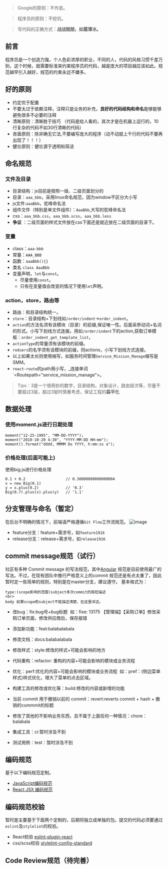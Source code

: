 >Google的原则：不作恶。

>程序员的原则：不挖坑。

>写代码的正确方式：**战战兢兢，如履薄冰。**

## 前言
程序员是一个创造力强，个人色彩浓厚的职业，不同的人，代码的风格习惯千差万别，这个时候，就需要标准来约束程序员的代码，越是庞大的项目越应该如此。规范越早引入越好，规范的约束永远不嫌多。

## 好的原则
- 约定优于配置
- 不要太过于依赖注释，注释只是业务的补充，**良好的代码结构和命名**能够能够避免很多不必要的注释
- 清晰原则：清晰胜于技巧 （代码是给人看的，其次才是在机器上运行的，10行复杂的代码不如30行清晰的代码）
- 吝啬原则：除非确无它法,不要编写庞大的程序（动不动就上千行的代码不要再出现了！！！）
- 健壮原则：健壮源于透明和简洁


## 命名规范
### 文件及目录
- 目录结构：js目前是按照一级、二级页面划分的
- 目录：`aaa_bbb`，采用linux命名规范，因为window不区分大小写
- js文件:`aaaBbb`，驼峰命名法
- 组件文件（特别是单文件组件）：`AaaBbb`,大写的驼峰命名法
- css：`aaa_bbb.css`，`aaa_bbb.scss`，`aaa_bbb.less`
- **争议** ：二级页面的样式文件放在css下面还是就近放在二级页面的目录下。

### 变量
- class：`aaa-bbb`
- 常量：`AAA_BBB`
- 函数：`aaaBbb(){}`
- 类名 `class AaaBbb`
- 变量声明，`let`与`const`。
    - 尽量使用`const`。
    - 只有在变量值会改变的情况下使用`let`声明。

### action，store，路由等
- 路由：和目录结构统一。
- `store`：目录结构+下划线如`/order/indent`->`order_indent`。
- `action`的方法名须有该模块（目录）的前缀,保证唯一性。后面采恭动词+名词的形式。小写下划线方式连接。用如`/order/indent`下的action,获取订单模板：`order_indent_get_template_list`，
- `actionType`的常量须有该模块的前缀。
- `reduers`的名字须有该模块的前缀，同actions，小写下划线方式连接。
- 以上如果太长则使用缩写，如服务时间管理`Service_Mission_Manage`缩写是SMM。
- `react-route`的path用小写，_连接单词`<Routepath="service_mission_manage">。

> Tips：3是一个很奇妙的数字，目录结构，对象设计，路由层次等，尽量不要超过3层，超过3层时慎重考虑，保证工程的**扁平化**

## 数据处理
### 使用moment.js进行日期处理
```
moment("12-25-1995", "MM-DD-YYYY");
moment("2010-10-20 4:30", "YYYY-MM-DD HH:mm");
moment().format("dddd, MMMM Do YYYY, h:mm:ss a");
```

### 价格处理(后面可能上)
使用big.js进行价格处理
```
0.1 + 0.2                  // 0.30000000000000004
x = new Big(0.1)
y = x.plus(0.2)            // '0.3'
Big(0.7).plus(x).plus(y)   // '1.1'
```

## 分支管理与命名（暂定）
在后台不明确的情况下，前端请严格遵循`Git Flow`工作流规范。
![image](http://upload-images.jianshu.io/upload_images/1416338-2b5d1a64e15419d7.png?imageMogr2/auto-orient/strip%7CimageView2/2/w/1240)

- feature分支：feature+需求号，如`feature1916`
- release分支：release+需求号，如`release1916`

## commit message规范（试行）
社区有多种 Commit message 的写法规范，其中[Angular](https://docs.google.com/document/d/1QrDFcIiPjSLDn3EL15IJygNPiHORgU1_OOAqWjiDU5Y/edit#heading=h.greljkmo14y0) 规范是目前使用最广的写法。不过，在现有团队中推行严格意义上的commit 规范还是有点太重了，因此暂时定一些简单的规则，特别是在master分支，建议遵守。
基本格式为：
```
type:(scope影响的范围)subject本次commit的简短描述
<br>
body 如果scope和subject不能描述清楚，在这里详述。
```


- 改bug：fix:bug号+bug标题  如：fixe: 13175 【管理端】【采购订单】修改采购订单页面，修改供应商后，保存报错 
- 添加新功能：feat:balabalabala
- 修改文档：docs:balabalabala
- 修改样式：style:修改的样式+可能会影响的地方
- 代码重构：refactor: 重构的内容+可能会影响的模块或业务流程
- 优化：perf:优化的内容+可能会影响的模块或业务流程  如：pref：(侧边菜单样式)样式优化，增大了菜单的点击区域。
- 构建工具的修改或优化等：build:修改的内容或新增的功能
- 当前 commit 用于撤销以前的 commit：revert:reverts commit + hash + 撤销的commmit的标题
- 修改了其他的不影响业务东西，且不属于上面任何一种情况：chore：balabala

- 集成工具：ci:暂时涉及不到
- 测试用例：test：暂时涉及不到

## 编码规范
基于以下编码规范定制。
- [JavaScript编码规范](https://github.com/77ircloud/FET/wiki/JavaScript%E7%BC%96%E7%A0%81%E8%A7%84%E8%8C%83)
- [React JSX 编码规范](https://github.com/77ircloud/FET/wiki/React-JSX-%E7%BC%96%E7%A0%81%E8%A7%84%E8%8C%83)

## 编码规范校验
暂时是主要基于下面两个定制的，后期将独立成单独的包。提交的代码必须要通过`eslint`及`stylelint`的校验。

- React校验 [eslint-plugin-react](https://github.com/yannickcr/eslint-plugin-react)
- css/scss校验 [stylelint-config-standard](https://github.com/stylelint/stylelint-config-standard)

## Code Review规范（待完善）
